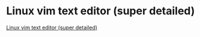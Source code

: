 # Linux vim text editor (super detailed)
[Linux vim text editor (super detailed)](https://aiwithcloud.com/2022/09/19/linux_vim_text_editor_super_detailed/)